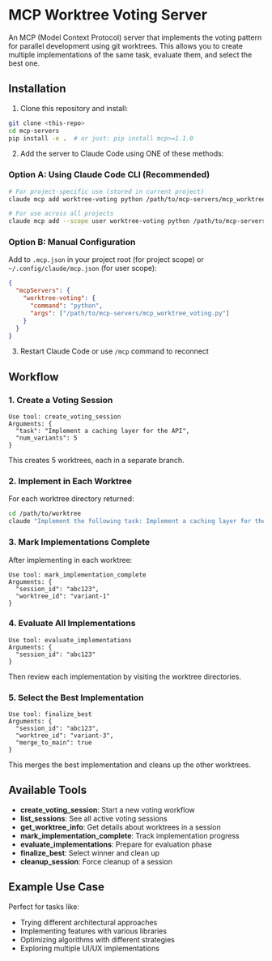 # MCP Worktree Voting Server

An MCP (Model Context Protocol) server that implements the voting pattern for parallel development using git worktrees. This allows you to create multiple implementations of the same task, evaluate them, and select the best one.

## Installation

1. Clone this repository and install:
```bash
git clone <this-repo>
cd mcp-servers
pip install -e .  # or just: pip install mcp>=1.1.0
```

2. Add the server to Claude Code using ONE of these methods:

### Option A: Using Claude Code CLI (Recommended)
```bash
# For project-specific use (stored in current project)
claude mcp add worktree-voting python /path/to/mcp-servers/mcp_worktree_voting.py

# For use across all projects
claude mcp add --scope user worktree-voting python /path/to/mcp-servers/mcp_worktree_voting.py
```

### Option B: Manual Configuration
Add to `.mcp.json` in your project root (for project scope) or `~/.config/claude/mcp.json` (for user scope):
```json
{
  "mcpServers": {
    "worktree-voting": {
      "command": "python",
      "args": ["/path/to/mcp-servers/mcp_worktree_voting.py"]
    }
  }
}
```

3. Restart Claude Code or use `/mcp` command to reconnect

## Workflow

### 1. Create a Voting Session
```
Use tool: create_voting_session
Arguments: {
  "task": "Implement a caching layer for the API",
  "num_variants": 5
}
```

This creates 5 worktrees, each in a separate branch.

### 2. Implement in Each Worktree
For each worktree directory returned:
```bash
cd /path/to/worktree
claude "Implement the following task: Implement a caching layer for the API"
```

### 3. Mark Implementations Complete
After implementing in each worktree:
```
Use tool: mark_implementation_complete
Arguments: {
  "session_id": "abc123",
  "worktree_id": "variant-1"
}
```

### 4. Evaluate All Implementations
```
Use tool: evaluate_implementations
Arguments: {
  "session_id": "abc123"
}
```

Then review each implementation by visiting the worktree directories.

### 5. Select the Best Implementation
```
Use tool: finalize_best
Arguments: {
  "session_id": "abc123",
  "worktree_id": "variant-3",
  "merge_to_main": true
}
```

This merges the best implementation and cleans up the other worktrees.

## Available Tools

- **create_voting_session**: Start a new voting workflow
- **list_sessions**: See all active voting sessions
- **get_worktree_info**: Get details about worktrees in a session
- **mark_implementation_complete**: Track implementation progress
- **evaluate_implementations**: Prepare for evaluation phase
- **finalize_best**: Select winner and clean up
- **cleanup_session**: Force cleanup of a session

## Example Use Case

Perfect for tasks like:
- Trying different architectural approaches
- Implementing features with various libraries
- Optimizing algorithms with different strategies
- Exploring multiple UI/UX implementations